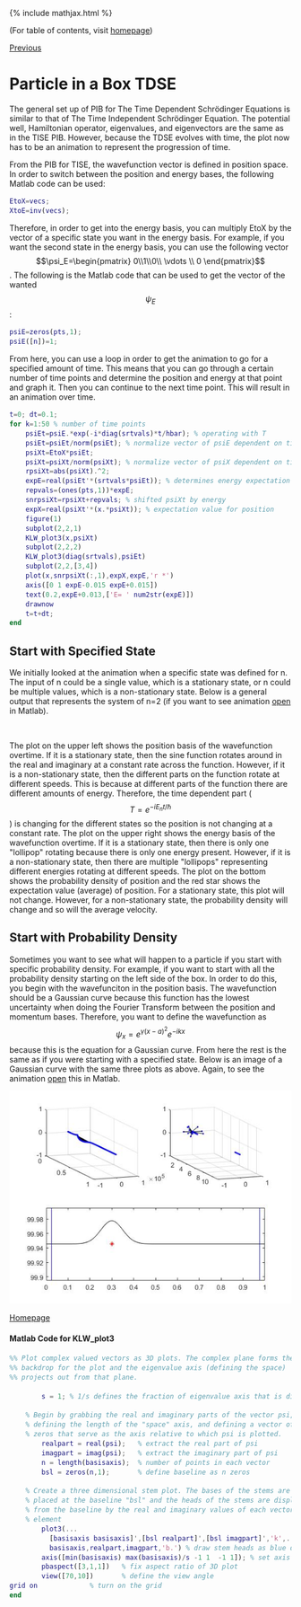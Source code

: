 {% include mathjax.html %}

(For table of contents, visit [homepage](/README.md))

[Previous](TDSE.md)

# Particle in a Box TDSE

The general set up of PIB for The Time Dependent Schrödinger Equations is similar to that of The Time Independent Schrödinger Equation. The potential well, Hamiltonian operator, eigenvalues, and eigenvectors are the same as in the TISE PIB. However, because the TDSE evolves with time, the plot now has to be an animation to represent the progression of time. 

From the PIB for TISE, the wavefunction vector is defined in position space. In order to switch between the position and energy bases, the following Matlab code can be used:
```Matlab
EtoX=vecs; 
XtoE=inv(vecs);
```
Therefore, in order to get into the energy basis, you can multiply EtoX by the vector of a specific state you want in the energy basis. For example, if you want the second state in the energy basis, you can use the following vector $$\psi_E=\begin{pmatrix} 0\\1\\0\\ \vdots \\ 0 \end{pmatrix}$$. The following is the Matlab code that can be used to get the vector of the wanted $$\psi_E$$:
```Matlab
psiE=zeros(pts,1); 
psiE([n])=1;
```
From here, you can use a loop in order to get the animation to go for a specified amount of time. This means that you can go through a certain number of time points and determine the position and energy at that point and graph it. Then you can continue to the next time point. This will result in an animation over time.
```Matlab
t=0; dt=0.1;
for k=1:50 % number of time points
    psiEt=psiE.*exp(-i*diag(srtvals)*t/hbar); % operating with T
    psiEt=psiEt/norm(psiEt); % normalize vector of psiE dependent on time
    psiXt=EtoX*psiEt;
    psiXt=psiXt/norm(psiXt); % normalize vector of psiX dependent on time
    rpsiXt=abs(psiXt).^2;
    expE=real(psiEt'*(srtvals*psiEt)); % determines energy expectation value in energy basis
    repvals=(ones(pts,1))*expE;
    snrpsiXt=rpsiXt+repvals; % shifted psiXt by energy
    expX=real(psiXt'*(x.*psiXt)); % expectation value for position
    figure(1)
    subplot(2,2,1)
    KLW_plot3(x,psiXt)
    subplot(2,2,2)
    KLW_plot3(diag(srtvals),psiEt)
    subplot(2,2,[3,4])
    plot(x,snrpsiXt(:,1),expX,expE,'r *')  
    axis([0 1 expE-0.015 expE+0.015])
    text(0.2,expE+0.013,['E= ' num2str(expE)])
    drawnow
    t=t+dt;
end
```
## Start with Specified State

We initially looked at the animation when a specific state was defined for n. The input of n could be a single value, which is a stationary state, or n could be multiple values, which is a non-stationary state. Below is a general output that represents the system of n=2 (if you want to see animation [open](TDSE2.md) in Matlab).

![]()

The plot on the upper left shows the position basis of the wavefunction overtime. If it is a stationary state, then the sine function rotates around in the real and imaginary at a constant rate across the function. However, if it is a non-stationary state, then the different parts on the function rotate at different speeds. This is because at different parts of the function there are different amounts of energy. Therefore, the time dependent part ($$T=e^{-i E_n t/\hbar}$$) is changing for the different states so the position is not changing at a constant rate. The plot on the upper right shows the energy basis of the wavefunction overtime. If it is a stationary state, then there is only one "lollipop" rotating because there is only one energy present. However, if it is a non-stationary state, then there are multiple "lollipops" representing different energies rotating at different speeds. The plot on the bottom shows the probability density of position and the red star shows the expectation value (average) of position. For a stationary state, this plot will not change. However, for a non-stationary state, the probability density will change and so will the average velocity.

## Start with Probability Density

Sometimes you want to see what will happen to a particle if you start with specific probability density. For example, if you want to start with all the probability density starting on the left side of the box. In order to do this, you begin with the wavefunciton in the position basis. The wavefunction should be a Gaussian curve because this function has the lowest uncertainty when doing the Fourier Transform between the position and momentum bases. Therefore, you want to define the wavefunction as $$\psi_x=e^{\gamma(x-a)^2}e^{-i k x}$$ because this is the equation for a Gaussian curve. From here the rest is the same as if you were starting with a specified state. Below is an image of a Gaussian curve with the same three plots as above. Again, to see the animation [open](TDSEa3.m) this in Matlab.

![Gaussian](\Gausian.jpg)

[Homepage](/README.md)

#### Matlab Code for KLW_plot3
```Matlab
%% Plot complex valued vectors as 3D plots. The complex plane forms the
%% backdrop for the plot and the eigenvalue axis (defining the space)
%% projects out from that plane.
        
        s = 1; % 1/s defines the fraction of eigenvalue axis that is displayed
        
    % Begin by grabbing the real and imaginary parts of the vector psi,
    % defining the length of the "space" axis, and defining a vector of 
    % zeros that serve as the axis relative to which psi is plotted.
        realpart = real(psi);   % extract the real part of psi
        imagpart = imag(psi);   % extract the imaginary part of psi
        n = length(basisaxis);  % number of points in each vector
        bsl = zeros(n,1);       % define baseline as n zeros

    % Create a three dimensional stem plot. The bases of the stems are 
    % placed at the baseline "bsl" and the heads of the stems are displaced
    % from the baseline by the real and imaginary values of each vector
    % element
        plot3(...
          [basisaxis basisaxis]',[bsl realpart]',[bsl imagpart]','k',... % draw black stems
          basisaxis,realpart,imagpart,'b.') % draw stem heads as blue dots
        axis([min(basisaxis) max(basisaxis)/s -1 1  -1 1]); % set axis limits
        pbaspect([3,1,1])   % fix aspect ratio of 3D plot
        view([70,10])       % define the view angle
grid on             % turn on the grid
end 
```
